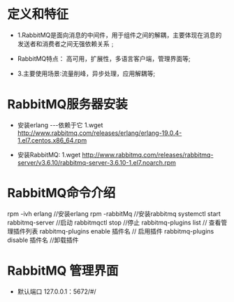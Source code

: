 # 定义和特征

- 1.RabbitMQ是面向消息的中间件，用于组件之间的解耦，主要体现在消息的发送者和消费者之间无强依赖关系﹔

- RabbitMQ特点： 高可用，扩展性，多语言客户端，管理界面等;

- 3.主要使用场景∶流量削峰，异步处理，应用解耦等;

# RabbitMQ服务器安装
- 安装erlang ---依赖于它
1.wget http://www.rabbitmq.com/releases/erlang/erlang-19.0.4-1.el7.centos.x86_64.rpm

- 安装RabbitMQ:
1.wget http://www.rabbitmq.com/releases/rabbitmq-server/v3.6.10/rabbitmq-server-3.6.10-1.el7.noarch.rpm

#  RabbitMQ命令介绍
rpm -ivh erlang //安装erlang
rpm -rabbitMq   //安装rabbitmq
systemctl start rabbitmq-server  //启动
rabbitmqctl stop  //停止
rabbitmq-plugins list // 查看管理插件列表
rabbitmq-plugins enable 插件名 // 启用插件
rabbitmq-plugins disable 插件名 //卸载插件

#  RabbitMQ 管理界面
- 默认端口 127.0.0.1：5672/#/




